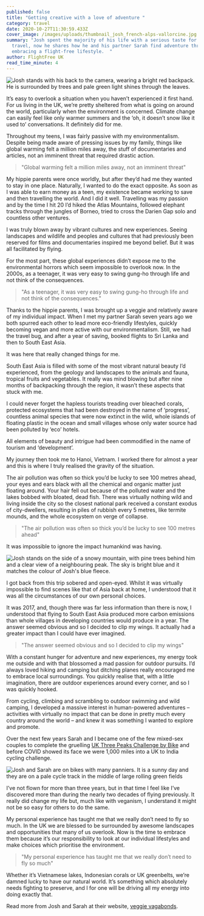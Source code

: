```yaml
---
published: false
title: "Getting creative with a love of adventure "
category: travel
date: 2020-10-27T11:30:59.433Z
cover_image: /images/uploads/thumbnail_josh_french-alps-vallorcine.jpg
summary: "Josh spent the majority of his life with a serious taste for long-haul
  travel, now he shares how he and his partner Sarah find adventure through
  embracing a flight-free lifestyle.  "
author: FlightFree UK
read_time_minute: 4
---
```

![Josh stands with his back to the camera, wearing a bright red backpack. He is surrounded by trees and pale green light shines through the leaves.](/images/uploads/thumbnail_josh_yorkshire-dales.jpg "Josh exploring the Yorkshire Dales ")

It’s easy to overlook a situation when you haven’t experienced it first hand. For us living in the UK, we’re pretty sheltered from what is going on around the world, particularly when the environment is concerned. Climate change can easily feel like only warmer summers and the ‘oh, it doesn’t snow like it used to’ conversations. It definitely did for me.

Throughout my teens, I was fairly passive with my environmentalism. Despite being made aware of pressing issues by my family, things like global warming felt a million miles away, the stuff of documentaries and articles, not an imminent threat that required drastic action.

> "Global warming felt a million miles away, not an imminent threat"

My hippie parents were once worldly, but after they’d had me they wanted to stay in one place. Naturally, I wanted to do the exact opposite. As soon as I was able to earn money as a teen, my existence became working to save and then travelling the world. And I did it well. Travelling was my passion and by the time I hit 20 I’d hiked the Atlas Mountains, followed elephant tracks through the jungles of Borneo, tried to cross the Darien Gap solo and countless other ventures.

I was truly blown away by vibrant cultures and new experiences. Seeing landscapes and wildlife and peoples and cultures that had previously been reserved for films and documentaries inspired me beyond belief. But it was all facilitated by flying.

For the most part, these global experiences didn’t expose me to the environmental horrors which seem impossible to overlook now. In the 2000s, as a teenager, it was very easy to swing gung-ho through life and not think of the consequences.

> "As a teenager, it was very easy to swing gung-ho through life and not think of the consequences."

Thanks to the hippie parents, I was brought up a veggie and relatively aware of my individual impact. When I met my partner Sarah seven years ago we both spurred each other to lead more eco-friendly lifestyles, quickly becoming vegan and more active with our environmentalism. Still, we had the travel bug, and after a year of saving, booked flights to Sri Lanka and then to South East Asia.

It was here that really changed things for me.

South East Asia is filled with some of the most vibrant natural beauty I’d experienced, from the geology and landscapes to the animals and fauna, tropical fruits and vegetables. It really was mind blowing but after nine months of backpacking through the region, it wasn’t these aspects that stuck with me.

I could never forget the hapless tourists treading over bleached corals, protected ecosystems that had been destroyed in the name of ‘progress’, countless animal species that were now extinct in the wild, whole islands of floating plastic in the ocean and small villages whose only water source had been polluted by ‘eco’ hotels.

All elements of beauty and intrigue had been commodified in the name of tourism and ‘development’.

My journey then took me to Hanoi, Vietnam. I worked there for almost a year and this is where I truly realised the gravity of the situation.

The air pollution was often so thick you’d be lucky to see 100 metres ahead, your eyes and ears black with all the chemical and organic matter just floating around. Your hair fell out because of the polluted water and the lakes bobbed with bloated, dead fish. There was virtually nothing wild and living inside the city so the closest national park received a constant exodus of city-dwellers, resulting in piles of rubbish every 5 metres, like termite mounds, and the whole ecosystem on verge of collapse.

> "The air pollution was often so thick you’d be lucky to see 100 metres ahead"

It was impossible to ignore the impact humankind was having.

![Josh stands on the side of a snowy mountain, with pine trees behind him and a clear view of a neighbouring peak. The sky is bright blue and it matches the colour of Josh's blue fleece. ](/images/uploads/thumbnail_josh_french-alps-vallorcine.jpg "Josh in Vallorcine, in the French Alps ")

I got back from this trip sobered and open-eyed. Whilst it was virtually impossible to find scenes like that of Asia back at home, I understood that it was all the circumstances of our own personal choices.

It was 2017, and, though there was far less information than there is now, I understood that flying to South East Asia produced more carbon emissions than whole villages in developing countries would produce in a year. The answer seemed obvious and so I decided to clip my wings. It actually had a greater impact than I could have ever imagined.

> "The answer seemed obvious and so I decided to clip my wings"

With a constant hunger for adventure and new experiences, my energy took me outside and with that blossomed a mad passion for outdoor pursuits. I’d always loved hiking and camping but ditching planes really encouraged me to embrace local surroundings. You quickly realise that, with a little imagination, there are outdoor experiences around every corner, and so I was quickly hooked.

From cycling, climbing and scrambling to outdoor swimming and wild camping, I developed a massive interest in human-powered adventures – activities with virtually no impact that can be done in pretty much every country around the world – and knew it was something I wanted to explore and promote.

Over the next few years Sarah and I became one of the few mixed-sex couples to complete the gruelling [UK Three Peaks Challenge by Bike](https://www.threepeakschallenge.uk/national-three-peaks-challenge/cycling-the-three-peaks-challenge) and before COVID showed its face we were 1,000 miles into a UK to India cycling challenge.

![Josh and Sarah are on bikes with many panniers. It is a sunny day and they are on a pale cycle track in the middle of large rolling green fields](/images/uploads/thumbnail_josh_sarah_northern_france.jpg "Josh and Sarah on a cycling holiday in Northern France")

I’ve not flown for more than three years, but in that time I feel like I’ve discovered more than during the nearly two decades of flying previously. It really did change my life but, much like with veganism, I understand it might not be so easy for others to do the same.

My personal experience has taught me that we really don’t need to fly so much. In the UK we are blessed to be surrounded by awesome landscapes and opportunities that many of us overlook. Now is the time to embrace them because it’s our responsibility to look at our individual lifestyles and make choices which prioritise the environment.

> "My personal experience has taught me that we really don’t need to fly so much"

Whether it’s Vietnamese lakes, Indonesian corals or UK greenbelts, we’re damned lucky to have our natural world. It’s something which absolutely needs fighting to preserve, and I for one will be driving all my energy into doing exactly that.

Read more from Josh and Sarah at their website, [veggie vagabonds](https://veggievagabonds.com/).